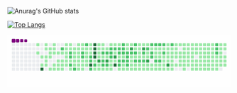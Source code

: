 ![Anurag's GitHub stats](https://github-readme-stats.vercel.app/api?username=jheavejimenez&count_private=true&show_icons=true)

[![Top Langs](https://github-readme-stats.vercel.app/api/top-langs/?username=jheavejimenez&layout=compact&langs_count=10&hide=Batchfile,XSLT,Java,Makefile,shell,dockerfile)](https://github.com/anuraghazra/github-readme-stats)

![snake gif](https://github.com/jheavejimenez/jheavejimenez/blob/output/github-contribution-grid-snake.gif)


<!--
**jheavejimenez/jheavejimenez** is a ✨ _special_ ✨ repository because its `README.md` (this file) appears on your GitHub profile.

Here are some ideas to get you started:

- 🔭 I’m currently working on ...
- 🌱 I’m currently learning ...
- 👯 I’m looking to collaborate on ...
- 🤔 I’m looking for help with ...
- 💬 Ask me about ...
- 📫 How to reach me: ...
- 😄 Pronouns: ...
- ⚡ Fun fact: ...
-->
